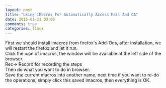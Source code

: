 ```yaml
---
layout: post
title: "Using iMacros For Automatically Access Mail And OA"
date: 2015-01-21 03:06
comments: true
categories: linux
---
```

First we should install imacros from firefox's Add-Ons, after installation, we will restart the firefox and let it run.    
Click the icon of imacros, the window will be available at the left side of the browser.     
Rec-> Record for recording the steps    
Then do what you want to do in browser.     
Save the current macros into another name, next time if you want to re-do the operations, simply click this saved imacros, then everything is OK.    
